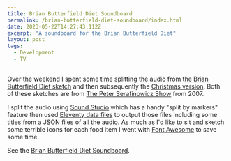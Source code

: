 ```yaml
---
title: Brian Butterfield Diet Soundboard
permalink: /brian-butterfield-diet-soundboard/index.html
date: 2023-05-22T14:27:43.112Z
excerpt: "A soundboard for the Brian Butterfield Diet"
layout: post
tags:
  - Development
  - TV
---
```


Over the weekend I spent some time splitting the audio from [the Brian Butterfield Diet sketch](https://www.youtube.com/watch?v=1NjTWvl8x-U) and then subsequently the [Christmas version](https://www.youtube.com/watch?v=Nyk6sXHY9Vg). Both of these sketches are from [The Peter Serafinowicz Show](https://en.wikipedia.org/wiki/The_Peter_Serafinowicz_Show) from 2007.

I split the audio using [Sound Studio](https://www.felttip.com/ss/) which has a handy "split by markers" feature then used [Eleventy data files](https://www.11ty.dev) to output those files including some titles from a JSON files of all the audio. As much as I'd like to sit and sketch some terrible icons for each food item I went with [Font Awesome](https://fontawesome.com) to save some time.

See the [Brian Butterfield Diet Soundboard](https://treatday.rknight.me/).
